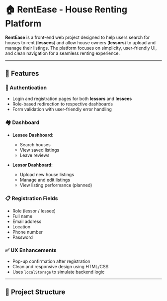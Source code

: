 # 🏠 RentEase - House Renting Platform

**RentEase** is a front-end web project designed to help users search for houses to rent (**lessees**) and allow house owners (**lessors**) to upload and manage their listings. The platform focuses on simplicity, user-friendly UI, and clean navigation for a seamless renting experience.

---

## 🚀 Features

### 🔑 Authentication
- Login and registration pages for both **lessors** and **lessees**
- Role-based redirection to respective dashboards
- Form validation with user-friendly error handling

### 🏘️ Dashboard
- **Lessee Dashboard:**  
  - Search houses  
  - View saved listings  
  - Leave reviews  

- **Lessor Dashboard:**  
  - Upload new house listings  
  - Manage and edit listings  
  - View listing performance (planned)

### 📋 Registration Fields
- Role (lessor / lessee)  
- Full name  
- Email address  
- Location  
- Phone number  
- Password

### ✅ UX Enhancements
- Pop-up confirmation after registration  
- Clean and responsive design using HTML/CSS  
- Uses `localStorage` to simulate backend logic  

---

## 📁 Project Structure


